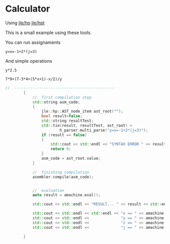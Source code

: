 # Calculator

Using [jle/hp](https://github.com/jleahred/jle_cpp_tk/tree/master/src/core/hp)
[jle/hpt](https://github.com/jleahred/jle_cpp_tk/tree/master/tools/hpt)

This is a small example using these tools.

You can run assignaments
```
y=x=-1+2*(j=3)
```

And simple operations

```
y*2.5
```

```
7*9+(7-3*4+(5*x+1)-x/2)/y
```


```cpp
//  --------------------------------------------
        {
            //  first compilation step
            std::string asm_code;
            {
                jle::hp::AST_node_item ast_root("");
                bool result=false;
                std::string resultTest;
                std::tie(result, resultTest, ast_root) =
                        h_parser.multi_parse("y=x=-1+2*(j=3)");
                if (result == false)
                {
                    std::cout << std::endl << "SYNTAX ERROR " << resultTest << std::endl;
                    return 0;
                }
                asm_code = ast_root.value;
            }

            //  finishing compilation
            asembler.compile(asm_code);


            //  evaluation
            auto result = amachine.eval();

            std::cout << std::endl << "RESULT... " << result << std::endl;

            std::cout << std::endl << std::endl << "x == " << amachine.get_value_from_heap("x");
            std::cout << std::endl <<              "y == " << amachine.get_value_from_heap("y");
            std::cout << std::endl <<              "z == " << amachine.get_value_from_heap("z");
            std::cout << std::endl <<              "j == " << amachine.get_value_from_heap("j") << std::endl;

        }
```
